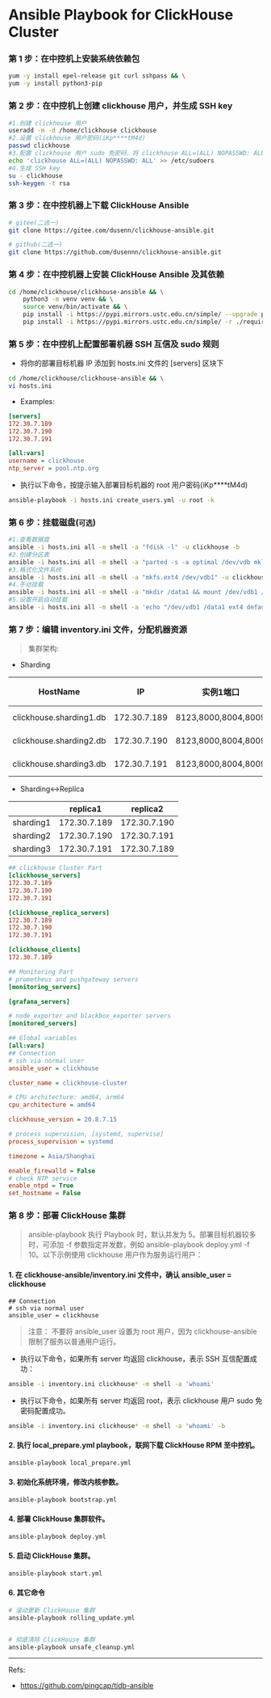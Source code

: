 # Ansible Playbook for ClickHouse Cluster

### 第 1 步：在中控机上安装系统依赖包
```bash
yum -y install epel-release git curl sshpass && \
yum -y install python3-pip
```

### 第 2 步：在中控机上创建 clickhouse 用户，并生成 SSH key
```bash
#1.创建 clickhouse 用户
useradd -m -d /home/clickhouse clickhouse
#2.设置 clickhouse 用户密码(iKp****tM4d)
passwd clickhouse
#3.配置 clickhouse 用户 sudo 免密码，将 clickhouse ALL=(ALL) NOPASSWD: ALL 添加到文件末尾即可
echo 'clickhouse ALL=(ALL) NOPASSWD: ALL' >> /etc/sudoers
#4.生成 SSH key
su - clickhouse
ssh-keygen -t rsa
```

### 第 3 步：在中控机器上下载 ClickHouse Ansible
```bash
# gitee(二选一)
git clone https://gitee.com/dusenn/clickhouse-ansible.git

# github(二选一)
git clone https://github.com/dusennn/clickhouse-ansible.git
```

### 第 4 步：在中控机器上安装 ClickHouse Ansible 及其依赖
```bash
cd /home/clickhouse/clickhouse-ansible && \
    python3 -m venv venv && \
    source venv/bin/activate && \
    pip install -i https://pypi.mirrors.ustc.edu.cn/simple/ --upgrade pip && \
    pip install -i https://pypi.mirrors.ustc.edu.cn/simple/ -r ./requirements.txt
```

### 第 5 步：在中控机上配置部署机器 SSH 互信及 sudo 规则
- 将你的部署目标机器 IP 添加到 hosts.ini 文件的 [servers] 区块下
```bash
cd /home/clickhouse/clickhouse-ansible && \
vi hosts.ini
```

- Examples:
```ini
[servers]
172.30.7.189
172.30.7.190
172.30.7.191

[all:vars]
username = clickhouse
ntp_server = pool.ntp.org
```

- 执行以下命令，按提示输入部署目标机器的 root 用户密码(iKp****tM4d)
```bash
ansible-playbook -i hosts.ini create_users.yml -u root -k 
```

### 第 6 步：挂载磁盘(`可选`)
```bash
#1.查看数据盘
ansible -i hosts.ini all -m shell -a "fdisk -l" -u clickhouse -b
#2.创建分区表
ansible -i hosts.ini all -m shell -a "parted -s -a optimal /dev/vdb mklabel gpt -- mkpart primary ext4 1 -1" -u clickhouse -b
#3.格式化文件系统
ansible -i hosts.ini all -m shell -a "mkfs.ext4 /dev/vdb1" -u clickhouse -b
#4.手动挂载
ansible -i hosts.ini all -m shell -a "mkdir /data1 && mount /dev/vdb1 /data1" -u clickhouse -b
#5.设置开启自动挂载
ansible -i hosts.ini all -m shell -a 'echo "/dev/vdb1 /data1 ext4 defaults 0 0" >> /etc/fstab' -u clickhouse -b
```

### 第 7 步：编辑 inventory.ini 文件，分配机器资源

> 集群架构:
- Sharding

|HostName|IP|实例1端口|实例1磁盘|实例2端口|实例2磁盘|
|---|---|---|---|---|---|
|clickhouse.sharding1.db|172.30.7.189|8123,8000,8004,8009|/data1 512GB|9123,9000,9004,9009|/data2 512GB|
|clickhouse.sharding2.db|172.30.7.190|8123,8000,8004,8009|/data1 512GB|9123,9000,9004,9009|/data2 512GB|
|clickhouse.sharding3.db|172.30.7.191|8123,8000,8004,8009|/data1 512GB|9123,9000,9004,9009|/data2 512GB|

- Sharding<->Replica

||replica1|replica2|
|---|---|---|
|sharding1|172.30.7.189|172.30.7.190|
|sharding2|172.30.7.190|172.30.7.191|
|sharding3|172.30.7.191|172.30.7.189|


```ini
## clickhouse Cluster Part
[clickhouse_servers]
172.30.7.189
172.30.7.190
172.30.7.191

[clickhouse_replica_servers]
172.30.7.189
172.30.7.190
172.30.7.191

[clickhouse_clients]
172.30.7.189

## Monitoring Part
# prometheus and pushgateway servers
[monitoring_servers]

[grafana_servers]

# node_exporter and blackbox_exporter servers
[monitored_servers]

## Global variables
[all:vars]
## Connection
# ssh via normal user
ansible_user = clickhouse

cluster_name = clickhouse-cluster

# CPU architecture: amd64, arm64
cpu_architecture = amd64

clickhouse_version = 20.8.7.15

# process supervision, [systemd, supervise]
process_supervision = systemd

timezone = Asia/Shanghai

enable_firewalld = False
# check NTP service
enable_ntpd = True
set_hostname = False
```

### 第 8 步：部署 ClickHouse 集群

> ansible-playbook 执行 Playbook 时，默认并发为 5。部署目标机器较多时，可添加 -f 参数指定并发数，例如 ansible-playbook deploy.yml -f 10。以下示例使用 clickhouse 用户作为服务运行用户：

#### 1. 在 clickhouse-ansible/inventory.ini 文件中，确认 ansible_user = clickhouse
```
## Connection
# ssh via normal user
ansible_user = clickhouse
```
> 注意：
> 不要将 ansible_user 设置为 root 用户，因为 clickhouse-ansible 限制了服务以普通用户运行。

- 执行以下命令，如果所有 server 均返回 clickhouse，表示 SSH 互信配置成功：
```bash
ansible -i inventory.ini clickhouse* -m shell -a 'whoami'
```

- 执行以下命令，如果所有 server 均返回 root，表示 clickhouse 用户 sudo 免密码配置成功。
```bash
ansible -i inventory.ini clickhouse* -m shell -a 'whoami' -b
```

#### 2. 执行 local_prepare.yml playbook，联网下载 ClickHouse RPM 至中控机。

```bash
ansible-playbook local_prepare.yml
```

#### 3. 初始化系统环境，修改内核参数。

```bash
ansible-playbook bootstrap.yml
```

#### 4. 部署 ClickHouse 集群软件。

```bash
ansible-playbook deploy.yml
```

#### 5. 启动 ClickHouse 集群。

```bash
ansible-playbook start.yml
```
#### 6. 其它命令
```bash
# 滚动更新 ClickHouse 集群
ansible-playbook rolling_update.yml


# 彻底清除 ClickHouse 集群
ansible-playbook unsafe_cleanup.yml
```


*****

Refs:

- https://github.com/pingcap/tidb-ansible

